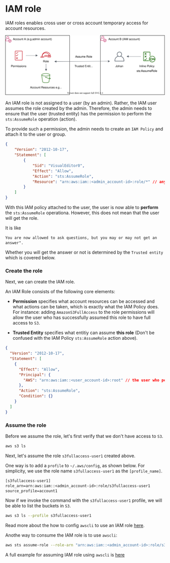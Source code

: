 # IAM role

IAM roles enables cross user or cross account temporary access for account resources.

![iamrole](../img/aws-iamrole.svg)

An IAM role is not assigned to a user (by an admin). Rather, the IAM user assumes the role created by the admin.
Therefore, the admin needs to ensure that the user (trusted entity) has the permission to perform the `sts:AssumeRole` operation (action).

To provide such a permission, the admin needs to create an `IAM Policy` and attach it to the user or group.

```json
{
    "Version": "2012-10-17",
    "Statement": [
        {
            "Sid": "VisualEditor0",
            "Effect": "Allow",
            "Action": "sts:AssumeRole",
            "Resource": "arn:aws:iam::<admin_account-id>:role/*" // any roles in this account
        }
    ]
}
```

With this IAM policy attached to the user, the user is now able to **perform** the `sts:AssumeRole` operationa. However, this does not mean that the user will get the role.

It is like 

```
You are now allowed to ask questions, but you may or may not get an answer".
```

Whether you will get the answer or not is determined by the `Trusted entity` which is covered below.

### Create the role

Next, we can create the IAM role.

An IAM Role consists of the following core elements:

- **Permission**
	  specifies what account resources can be accessed and what actions can be taken, which is exactly what the IAM Policy does. For instance: adding `AmazonS3FullAccess` to the role permissions will allow the user who has successfully assumed this role to have full access to `S3`.

- **Trusted Entity**
	  specifies what entitiy can assume **this role** (Don't be confused with the IAM Policy `sts:AssumeRole` action above).
 
```json
{
  "Version": "2012-10-17",
  "Statement": [
    {
      "Effect": "Allow",
      "Principal": {
		"AWS": "arn:aws:iam::<user_account-id>:root" // the user who performs the AssumeRole action
      },
      "Action": "sts:AssumeRole",
      "Condition": {}
    }
  ]
}
```

### Assume the role

Before we assume the role, let's first verify that we don't have access to `S3`.

```bash
aws s3 ls
```

Next, let's assume the role `s3fullaccess-user1` created above.

One way is to add a `profile` to `~/.aws/config`, as shown below.
For simplicity, we use the role name `s3fullaccess-user1` as the `[profile_name]`.

```
[s3fullaccess-user1]
role_arn=arn:aws:iam::<admin_account-id>:role/s3fullaccess-user1
source_profile=account1
```

Now if we invoke the command with the `s3fullaccess-user1` profile, we will be able to list the buckets in `S3`.

```bash
aws s3 ls --profile s3fullaccess-user1
```

Read more about the how to config `awscli` to use an IAM role [here](https://docs.aws.amazon.com/cli/latest/userguide/cli-configure-role.html).

Anothe way to consume the IAM role is to use `awscli`:

```bash
aws sts assume-role --role-arn "arn:aws:iam::<admin_account-id>:role/s3fullaccess-user1" --role-session-name AWSCLI-Session
```

A full example for assuming IAM role using `awscli` is [here](https://aws.amazon.com/premiumsupport/knowledge-center/iam-assume-role-cli/)
